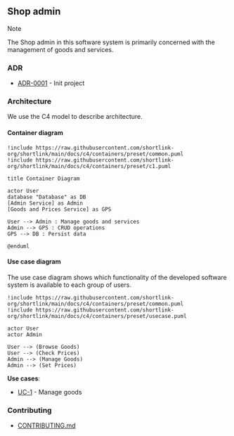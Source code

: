 ## Shop admin

> [!NOTE]
> The Shop admin in this software system is primarily concerned with the management of goods and services.

### ADR

- [ADR-0001](./docs/ADR/decisions/0001-init.md) - Init project

### Architecture

We use the C4 model to describe architecture.

#### Container diagram

```plantuml
!include https://raw.githubusercontent.com/shortlink-org/shortlink/main/docs/c4/containers/preset/common.puml
!include https://raw.githubusercontent.com/shortlink-org/shortlink/main/docs/c4/containers/preset/c1.puml

title Container Diagram

actor User
database "Database" as DB
[Admin Service] as Admin
[Goods and Prices Service] as GPS

User --> Admin : Manage goods and services
Admin --> GPS : CRUD operations
GPS --> DB : Persist data

@enduml
```

#### Use case diagram

The use case diagram shows which functionality of the developed software system is
available to each group of users.

```plantuml
!include https://raw.githubusercontent.com/shortlink-org/shortlink/main/docs/c4/containers/preset/common.puml
!include https://raw.githubusercontent.com/shortlink-org/shortlink/main/docs/c4/containers/preset/usecase.puml

actor User
actor Admin

User --> (Browse Goods)
User --> (Check Prices)
Admin --> (Manage Goods)
Admin --> (Set Prices)
```

**Use cases**:

- [UC-1](src/usecases/manage_goods/README.md) - Manage goods


### Contributing

- [CONTRIBUTING.md](./CONTRIBUTING.md)
